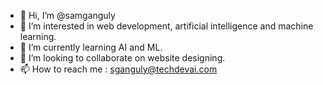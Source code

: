 - 👋 Hi, I’m @samganguly
- 👀 I’m interested in web development, artificial intelligence and machine learning.
- 🌱 I’m currently learning AI and ML.
- 💞️ I’m looking to collaborate on website designing.
- 📫 How to reach me : sganguly@techdevai.com

<!---
samganguly/samganguly is a ✨ special ✨ repository because its `README.md` (this file) appears on your GitHub profile.
You can click the Preview link to take a look at your changes.
--->

